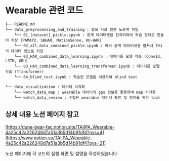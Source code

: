 # Wearable 관련 코드

```
├── README.md
└── data_preprocessing_and_training : 발표 자료 원본 노트북 파일
    └── 01_[dataset]_pickle.ipynb : 공개 데이터셋을 전처리하여 학습 형태로 만들어 저장 (PAMAP2, SBHAR, MotionSense, KU-HAR)
    └── 02_all_data_combined_pickle.ipynb : 여러 공개 데이터셋을 합쳐서 하나의 데이터 셋으로 저장
    └── 03_HAR_combined_data_learning.ipynb : 데이터를 모델 학습 (Conv1d, LSTM, GRU)
    └── 03_HAR_combined_data_learning_transformer.ipynb : 데이터를 모델 학습 (Transformer)
    └── 04_blind_test.ipynb : 학습된 모델을 이용하여 blind test 
    
└── data_visualization : 데이터 시각화
    └── watch_data_map : wearable 데이터의 gps 정보를 활용하여 map 시각화
    └── watch_data_review : 수집된 wearable 데이터 확인 및 정리를 위한 tool
```

## 상세 내용 노션 페이지 참고
[https://dune-bear-fac.notion.site/TAIIPA_Wearable-4a25c42a226248d7a51a3b5d14b91df4?pvs=4](https://www.notion.so/TAIIPA_Wearable-4a25c42a226248d7a51a3b5d14b91df4?pvs=21)

노션 페이지에 각 코드의 실행 화면 및 설명을 작성하였습니다
